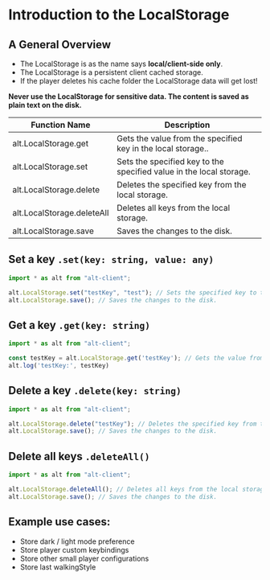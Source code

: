 # Introduction to the LocalStorage

## A General Overview

- The LocalStorage is as the name says **local/client-side only**.
- The LocalStorage is a persistent client cached storage.
- If the player deletes his cache folder the LocalStorage data will get lost!

**Never use the LocalStorage for sensitive data. The content is saved as plain text on the disk.**

| Function Name          | Description                                                         |
| ---------------------- | ------------------------------------------------------------------- |
| alt.LocalStorage.get       | Gets the value from the specified key in the local storage..        |
| alt.LocalStorage.set       | Sets the specified key to the specified value in the local storage. |
| alt.LocalStorage.delete    | Deletes the specified key from the local storage.                   |
| alt.LocalStorage.deleteAll | Deletes all keys from the local storage.                            |
| alt.LocalStorage.save      | Saves the changes to the disk.                                      |

## Set a key `.set(key: string, value: any)`

```js
import * as alt from "alt-client";

alt.LocalStorage.set("testKey", "test"); // Sets the specified key to the specified value in the local storage.
alt.LocalStorage.save(); // Saves the changes to the disk.
```

## Get a key `.get(key: string)`

```js
import * as alt from "alt-client";

const testKey = alt.LocalStorage.get('testKey'); // Gets the value from the specified key in the local storage.
alt.log('testKey:', testKey)
```

## Delete a key `.delete(key: string)`

```js
import * as alt from "alt-client";

alt.LocalStorage.delete("testKey"); // Deletes the specified key from the local storage.
alt.LocalStorage.save(); // Saves the changes to the disk.
```

## Delete all keys `.deleteAll()`

```js
import * as alt from "alt-client";

alt.LocalStorage.deleteAll(); // Deletes all keys from the local storage.
alt.LocalStorage.save(); // Saves the changes to the disk.
```

## Example use cases:

- Store dark / light mode preference
- Store player custom keybindings
- Store other small player configurations
- Store last walkingStyle
